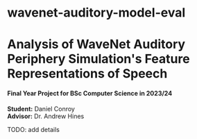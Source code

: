 # wavenet-auditory-model-eval

# Analysis of WaveNet Auditory Periphery Simulation's Feature Representations of Speech

#### Final Year Project for BSc Computer Science in 2023/24

**Student:** Daniel Conroy \
**Advisor:** Dr. Andrew Hines

TODO: add details
